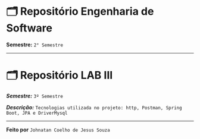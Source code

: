 # 🗂️ Repositório Engenharia de Software

**Semestre:**  ``2° Semestre``

---

# 🗂️ Repositório LAB III

***Semestre:*** ``3º Semestre``

***Descrição:*** ``Tecnologias utilizada no projeto: http, Postman, Spring Boot, JPA e DriverMysql`` 

---

**Feito por** ``Johnatan Coelho de Jesus Souza``
